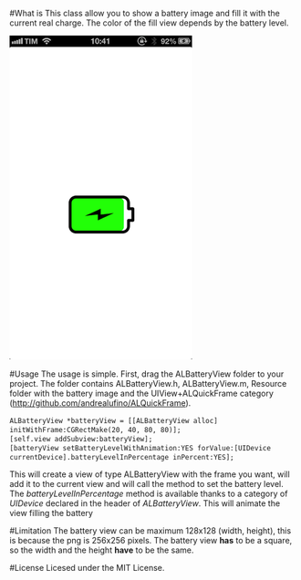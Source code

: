 #What is
This class allow you to show a battery image and fill it with the current real charge.
The color of the fill view depends by the battery level.

![alt text](screenshot.png)

#Usage
The usage is simple.
First, drag the ALBatteryView folder to your project. The folder contains ALBatteryView.h, ALBatteryView.m, Resource folder with the battery image and the UIView+ALQuickFrame category (http://github.com/andrealufino/ALQuickFrame).

	ALBatteryView *batteryView = [[ALBatteryView alloc] initWithFrame:CGRectMake(20, 40, 80, 80)];
    [self.view addSubview:batteryView];
    [batteryView setBatteryLevelWithAnimation:YES forValue:[UIDevice currentDevice].batteryLevelInPercentage inPercent:YES];
    
This will create a view of type ALBatteryView with the frame you want, will add it to the current view and will call the method to set the battery level.
The *batteryLevelInPercentage* method is available thanks to a category of *UIDevice* declared in the header of *ALBatteryView*.
This will animate the view filling the battery

#Limitation
The battery view can be maximum 128x128 (width, height), this is because the png is 256x256 pixels.
The battery view **has** to be a square, so the width and the height **have** to be the same.

#License
Licesed under the MIT License.